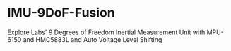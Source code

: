IMU-9DoF-Fusion
===============

Explore Labs' 9 Degrees of Freedom Inertial Measurement Unit with MPU-6150 and HMC5883L and Auto Voltage Level Shifting
